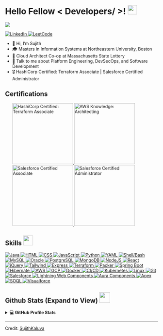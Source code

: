 <h1> Hello Fellow < Developers/ >! <img src = "https://raw.githubusercontent.com/MartinHeinz/MartinHeinz/master/wave.gif" width = 30px> </h1>
<p align='center'>
</p>

<p>
  <a href="https://github.com/DenverCoder1/readme-typing-svg">
  <img src="https://readme-typing-svg.herokuapp.com?&font=IBM+Plex+Sans&color=abcdef&size=20&lines=Welcome+to+my+GitHub+Profile!;I'm+a+Software+Developer;I'm+a+DevOps+Engineer" /></a>
</p>

   <a href="https://www.linkedin.com/in/sujith-kaluva/" target="_blank">
    <img alt="LinkedIn" src="https://img.shields.io/badge/LinkedIn-0077B5?style=for-the-badge&logo=linkedin&logoColor=white">
  </a>   
   <a href="https://leetcode.com/sujithkaluva/" target="_blank">
    <img alt="LeetCode" src="https://img.shields.io/badge/dynamic/json?style=for-the-badge&labelColor=black&color=%23ffa116&label=Solved&query=solvedOverTotal&url=https%3A%2F%2Fleetcode-badge.vercel.app%2Fapi%2Fusers%2Fsujithkaluva&logo=leetcode&logoColor=yellow">
  </a>

- 👋 Hi, I’m Sujith
- 🎓 Masters in Information Systems at Northeastern University, Boston
- 💼 Cloud Architect Co-op at Massachusetts State Lottery
- 💬 Talk to me about Platform Engineering, DevSecOps, and Software Development
- 🎖️ HashiCorp Certified: Terraform Associate | Salesforce Certified Administrator

<h2> Certifications 
</h2>
<ul>
	<a href="https://www.credly.com/badges/880e4246-e009-4314-96c1-a071d0ce8dfe" target="_blank"> 
      <img alt="HashiCorp Certified: Terraform Associate" src="https://images.credly.com/size/680x680/images/99289602-861e-4929-8277-773e63a2fa6f/image.png" style="width:200px;height:200px;">
    </a>
	<a href="https://www.credly.com/badges/960ff4df-bef7-49c0-a51e-609650fc5ec1" target="_blank"> 
      <img alt="AWS Knowledge: Architecting" src="https://images.credly.com/size/680x680/images/519a6dba-f145-4c1a-85a2-1d173d6898d9/image.png" style="width:200px;height:200px;">
    </a>
	<a href="https://trailhead.salesforce.com/en/credentials/certification-detail-print/?searchString=Fn/PV/8+RNDWy5kv00tEI0a+S+E5C3WTECKOYbsuD8Z31KY7QWz8WBBxqY/YGstO" target="_blank"> 
      <img alt="Salesforce Certified Associate" src="https://developer.salesforce.com/resources2/certification-site/images/Certifications-logo/Associate.png" style="width:200px;height:200px;">
    </a>

 <a href="https://trailhead.salesforce.com/en/credentials/certification-detail-print/?searchString=Fn/PV/8+RNDWy5kv00tEI0a+S+E5C3WTECKOYbsuD8Z31KY7QWz8WBBxqY/YGstO" target="_blank"> 
      <img alt="Salesforce Certified Administrator" src="https://developer.salesforce.com/resources2/certification-site/images/Certifications-logo/Administrator.png" style="width:200px;height:200px;">
    </a>
</ul>

<h2> Skills 
    <img src = "https://media2.giphy.com/media/QssGEmpkyEOhBCb7e1/giphy.gif?cid=ecf05e47a0n3gi1bfqntqmob8g9aid1oyj2wr3ds3mg700bl&rid=giphy.gif" width = 32px> 
</h2>

  <div class="skills">
    <a href="https://www.java.com" target="_blank"> 
      <img alt="Java" src="https://img.shields.io/badge/Java-ED8B00?style=for-the-badge&logo=java&logoColor=white">
    </a>
    <a href="https://developer.mozilla.org/en-US/docs/Web/HTML" target="_blank"> 
      <img alt="HTML" src="https://img.shields.io/badge/HTML-239120?style=for-the-badge&logo=html5&logoColor=white">
    </a>
    <a href="https://developer.mozilla.org/en-US/docs/Web/CSS" target="_blank"> 
      <img alt="CSS" src="https://img.shields.io/badge/CSS-1572B6?style=for-the-badge&logo=css3&logoColor=white">
    </a>
    <a href="https://developer.mozilla.org/en-US/docs/Web/JavaScript" target="_blank"> 
      <img alt="JavaScript" src="https://img.shields.io/badge/JavaScript-F7DF1E?style=for-the-badge&logo=javascript&logoColor=black">
    </a>
    <a href="https://www.python.org/" target="_blank"> 
      <img alt="Python" src="https://img.shields.io/badge/Python-3776AB?style=for-the-badge&logo=python&logoColor=white">
    </a>
    <a href="https://yaml.org/" target="_blank"> 
      <img alt="YAML" src="https://img.shields.io/badge/YAML-000000?style=for-the-badge&logo=yaml&logoColor=white">
    </a>
    <a href="https://www.gnu.org/software/bash/" target="_blank"> 
      <img alt="Shell/Bash" src="https://img.shields.io/badge/Shell/Bash-4EAA25?style=for-the-badge&logo=gnu-bash&logoColor=white">
    </a>
    <a href="https://www.mysql.com/" target="_blank"> 
      <img alt="MySQL" src="https://img.shields.io/badge/MySQL-4479A1?style=for-the-badge&logo=mysql&logoColor=white">
    </a>
    <a href="https://www.oracle.com/database/" target="_blank"> 
      <img alt="Oracle" src="https://img.shields.io/badge/Oracle-F80000?style=for-the-badge&logo=oracle&logoColor=white">
    </a>
    <a href="https://www.postgresql.org/" target="_blank"> 
      <img alt="PostgreSQL" src="https://img.shields.io/badge/PostgreSQL-336791?style=for-the-badge&logo=postgresql&logoColor=white">
    </a>
    <a href="https://www.mongodb.com/" target="_blank"> 
      <img alt="MongoDB" src="https://img.shields.io/badge/MongoDB-47A248?style=for-the-badge&logo=mongodb&logoColor=white">
    </a>
    <a href="https://nodejs.org/" target="_blank"> 
      <img alt="NodeJS" src="https://img.shields.io/badge/Node.js-339933?style=for-the-badge&logo=node.js&logoColor=white">
    </a>
    <a href="https://reactjs.org/" target="_blank"> 
      <img alt="React" src="https://img.shields.io/badge/React-61DAFB?style=for-the-badge&logo=react&logoColor=white">
    </a>
    <a href="https://jquery.com/" target="_blank"> 
      <img alt="jQuery" src="https://img.shields.io/badge/jQuery-0769AD?style=for-the-badge&logo=jquery&logoColor=white">
    </a>
    <a href="https://tailwindcss.com/" target="_blank"> 
      <img alt="Tailwind" src="https://img.shields.io/badge/Tailwind_CSS-38B2AC?style=for-the-badge&logo=tailwind-css&logoColor=white">
    </a>
    <a href="https://expressjs.com/" target="_blank"> 
      <img alt="Express" src="https://img.shields.io/badge/Express-000000?style=for-the-badge&logo=express&logoColor=white">
    </a>
    <a href="https://www.terraform.io/" target="_blank"> 
      <img alt="Terraform" src="https://img.shields.io/badge/Terraform-623CE4?style=for-the-badge&logo=terraform&logoColor=white">
    </a>
    <a href="https://www.packer.io/" target="_blank"> 
      <img alt="Packer" src="https://img.shields.io/badge/Packer-FFA500?style=for-the-badge&logo=packer&logoColor=white">
    </a>
    <a href="https://spring.io/projects/spring-boot" target="_blank"> 
      <img alt="Spring Boot" src="https://img.shields.io/badge/Spring_Boot-6DB33F?style=for-the-badge&logo=spring-boot&logoColor=white">
    </a>
    <a href="https://hibernate.org/" target="_blank"> 
      <img alt="Hibernate" src="https://img.shields.io/badge/Hibernate-59666C?style=for-the-badge&logo=hibernate&logoColor=white">
    </a>
    <a href="https://aws.amazon.com/" target="_blank"> 
      <img alt="AWS" src="https://img.shields.io/badge/AWS-232F3E?style=for-the-badge&logo=amazon-aws&logoColor=white">
    </a>
    <a href="https://cloud.google.com/" target="_blank"> 
      <img alt="GCP" src="https://img.shields.io/badge/GCP-4285F4?style=for-the-badge&logo=google-cloud&logoColor=white">
    </a>
    <a href="https://www.docker.com/" target="_blank"> 
      <img alt="Docker" src="https://img.shields.io/badge/Docker-2496ED?style=for-the-badge&logo=docker&logoColor=white">
    </a>
    <a href="https://en.wikipedia.org/wiki/CI/CD" target="_blank"> 
      <img alt="CI/CD" src="https://img.shields.io/badge/CI/CD-047AB0?style=for-the-badge&logo=github-actions&logoColor=white">
    </a>
    <a href="https://kubernetes.io/" target="_blank"> 
      <img alt="Kubernetes" src="https://img.shields.io/badge/Kubernetes-326CE5?style=for-the-badge&logo=kubernetes&logoColor=white">
    </a>
    <a href="https://www.linux.org/" target="_blank"> 
      <img alt="Linux" src="https://img.shields.io/badge/Linux-FCC624?style=for-the-badge&logo=linux&logoColor=black">
    </a>
    <a href="https://git-scm.com/" target="_blank"> 
      <img alt="Git" src="https://img.shields.io/badge/Git-F05032?style=for-the-badge&logo=git&logoColor=white">
    </a>
    <a href="https://www.salesforce.com/" target="_blank"> 
      <img alt="Salesforce" src="https://img.shields.io/badge/Salesforce-00A1E0?style=for-the-badge&logo=salesforce&logoColor=white">
    </a>
    <a href="https://developer.salesforce.com/docs/component-library/documentation/en/48.0/lwc" target="_blank"> 
      <img alt="Lightning Web Components" src="https://img.shields.io/badge/Lightning_Web_Components-00A1E0?style=for-the-badge&logo=salesforce&logoColor=white">
    </a>
    <a href="https://developer.salesforce.com/docs/atlas.en-us.lightning.meta/lightning/aura_components.htm" target="_blank"> 
      <img alt="Aura Components" src="https://img.shields.io/badge/Aura_Components-00A1E0?style=for-the-badge&logo=salesforce&logoColor=white">
    </a>
    <a href="https://developer.salesforce.com/docs/atlas.en-us.apexcode.meta/apexcode/apex_intro.htm" target="_blank"> 
      <img alt="Apex" src="https://img.shields.io/badge/Apex-00A1E0?style=for-the-badge&logo=salesforce&logoColor=white">
    </a>
    <a href="https://developer.salesforce.com/docs/atlas.en-us.soql_sosl.meta/soql_sosl/sforce_api_calls_soql_sosl_intro.htm" target="_blank"> 
      <img alt="SOQL" src="https://img.shields.io/badge/SOQL-00A1E0?style=for-the-badge&logo=salesforce&logoColor=white">
    </a>
    <a href="https://developer.salesforce.com/docs/atlas.en-us.apexcode.meta/apexcode/apex_intro.htm" target="_blank"> 
      <img alt="Visualforce" src="https://img.shields.io/badge/Visualforce-00A1E0?style=for-the-badge&logo=salesforce&logoColor=white">
    </a>
  </div>

    


<h2> 
    Github Stats (Expand to View) 
    <img src = "https://i.pinimg.com/originals/65/c4/f4/65c4f452571be1261e9c623f7da488ac.gif" width = 35px> 
</h2>

<details> 
  <summary><b>💻 GitHub Profile Stats</b></summary>
  <br/>
  <p align="center">
    <a href="https://github.com/anuraghazra/github-readme-stats"><img alt="Sujith's Github Stats" src="https://github-readme-stats.vercel.app/api?username=SujithKaluva&show_icons=true&count_private=true&theme=algolia" height="192px"/></a>
<br/>
  &nbsp;
	  <img src="https://github-readme-stats.vercel.app/api/top-langs?username=SujithKaluva&show_icons=true&locale=en&layout=compact&theme=algolia" alt="SujithKaluva" height="192px"/>
  <br/>
  </p>
</details>

<!--<details>
  <summary><b>⚡ Recent GitHub Activity</b></summary>
  <br/>
   <a href="https://github.com/SujithKaluva"><img alt="Sujith's Activity Graph" src="https://activity-graph.herokuapp.com/graph?username=SujithKaluva&custom_title=Sujith's%20Contribution%20Graph&theme=react-dark" /></a>
  <br/>

</details>

<br/>

<!-- ## Popular Projects
<a href="https://github.com/aastha12/MDX-Food-Safety-Hackathon">
  Change the `github-readme-stats.anuraghazra1.vercel.app` to `github-readme-stats.vercel.app`
  <img align="center" src="https://github-readme-stats.anuraghazra1.vercel.app/api/pin/?username=aastha12&repo=MDX-Food-Safety-Hackathon&theme=onedark" />
</a>


<a href="https://github.com/aastha12/Loan_Prediction">
  Change the `github-readme-stats.anuraghazra1.vercel.app` to `github-readme-stats.vercel.app`
  <img align="center" src="https://github-readme-stats.anuraghazra1.vercel.app/api/pin/?username=aastha12&repo=Loan_Prediction&theme=onedark" />
</a>  -->

---

Credit: [SujithKaluva](https://github.com/SujithKaluva)
